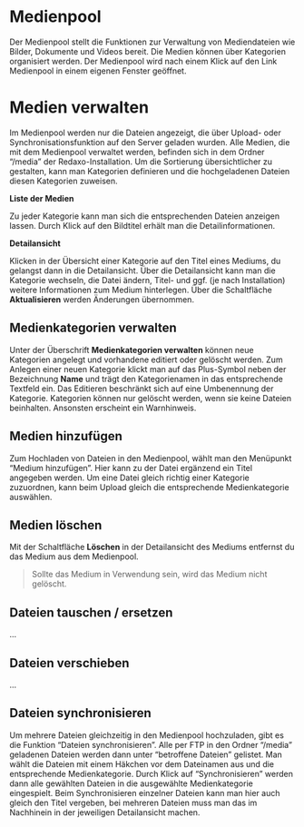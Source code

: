 # Medienpool
Der Medienpool stellt die Funktionen zur Verwaltung von Mediendateien wie Bilder, Dokumente und Videos bereit. Die Medien können über Kategorien organisiert werden. Der Medienpool wird nach einem Klick auf den Link Medienpool in einem eigenen Fenster geöffnet.

# Medien verwalten

Im Medienpool werden nur die Dateien angezeigt, die über Upload- oder Synchronisationsfunktion auf den Server geladen wurden. Alle Medien, die mit dem Medienpool verwaltet werden, befinden sich in dem Ordner “/media” der Redaxo-Installation.
Um die Sortierung übersichtlicher zu gestalten, kann man Kategorien definieren und die hochgeladenen Dateien diesen Kategorien zuweisen. 

**Liste der Medien**

Zu jeder Kategorie kann man sich die entsprechenden Dateien anzeigen lassen. Durch Klick auf den Bildtitel erhält man die Detailinformationen.

**Detailansicht**

Klicken in der Übersicht einer Kategorie auf den Titel eines Mediums, du gelangst dann in die Detailansicht.
Über die Detailansicht kann man die Kategorie wechseln, die Datei ändern, Titel- und ggf. (je nach Installation) weitere Informationen zum Medium hinterlegen. Über die Schaltfläche **Aktualisieren** werden Änderungen übernommen.


## Medienkategorien verwalten

Unter der Überschrift **Medienkategorien verwalten** können neue Kategorien angelegt und vorhandene editiert oder gelöscht werden. Zum Anlegen einer neuen Kategorie klickt man auf das Plus-Symbol neben der Bezeichnung **Name** und trägt den Kategorienamen in das entsprechende Textfeld ein. Das Editieren beschränkt sich auf eine Umbenennung der Kategorie. Kategorien können nur gelöscht werden, wenn sie keine Dateien beinhalten. Ansonsten erscheint ein Warnhinweis. 

## Medien hinzufügen

Zum Hochladen von Dateien in den Medienpool, wählt man den Menüpunkt “Medium hinzufügen”. Hier kann zu der Datei ergänzend ein Titel angegeben werden. Um eine Datei gleich richtig einer Kategorie zuzuordnen, kann beim Upload gleich die entsprechende Medienkategorie auswählen.

## Medien löschen
 
Mit der Schaltfläche **Löschen** in der Detailansicht des Mediums entfernst du das Medium aus dem Medienpool. 
  > Sollte das Medium in Verwendung sein, wird das Medium nicht gelöscht. 

## Dateien tauschen / ersetzen
...

## Dateien verschieben
...


## Dateien synchronisieren

Um mehrere Dateien gleichzeitig in den Medienpool hochzuladen, gibt es die Funktion “Dateien synchronisieren”. Alle per FTP in den Ordner “/media” geladenen Dateien werden dann unter “betroffene Dateien” gelistet. Man wählt die Dateien mit einem Häkchen vor dem Dateinamen aus und die entsprechende Medienkategorie. Durch Klick auf “Synchronisieren” werden dann alle gewählten Dateien in die ausgewählte Medienkategorie eingespielt. Beim Synchronisieren einzelner Dateien kann man hier auch gleich den Titel vergeben, bei mehreren Dateien muss man das im Nachhinein in der jeweiligen Detailansicht machen.
